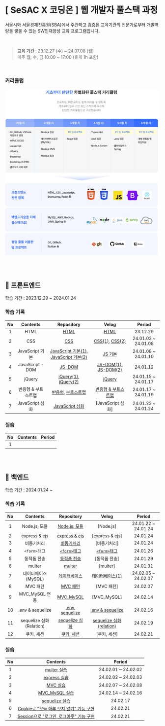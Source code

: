 # [ SeSAC X 코딩온 ] 웹 개발자 풀스택 과정

서울시와 서울경제진흥원(SBA)에서 주관하고 검증된 교육기관의 전문가로부터 개발역량을 쌓을 수 있는 SW인재양성 교육 프로그램입니다.

  <br />

> **교육 기간** : 23.12.27 (수) ~ 24.07.08 (월)
> <br />
> 매주 월, 수, 금 10:00 ~ 17:00 (휴게 1h 포함)

  <br />

### 커리큘럼

<p align="center">
<img alt="curriculum" src="./image.png" width="600">
</p>

  <br />
  <br />

## 📂 프론트엔드

학습 기간 : 2023.12.29 ~ 2024.01.24

### 학습 기록

| No  |      Contents       |                                                                                               Repository                                                                                                |                                                                                                                                                                                                                                                      Velog                                                                                                                                                                                                                                                      |       Period        |
| :-: | :-----------------: | :-----------------------------------------------------------------------------------------------------------------------------------------------------------------------------------------------------: | :-------------------------------------------------------------------------------------------------------------------------------------------------------------------------------------------------------------------------------------------------------------------------------------------------------------------------------------------------------------------------------------------------------------------------------------------------------------------------------------------------------------: | :-----------------: |
|  1  |        HTML         |                                                               [HTML](https://github.com/purple11-11/SeSAC-Dobong1-Web/tree/main/01_html)                                                                |                                                                                                                                                [HTML](https://velog.io/@purple11_11/SeSAC-X-%EC%BD%94%EB%94%A9%EC%98%A8-%EC%9B%B9%EA%B0%9C%EB%B0%9C%EC%9E%90-%ED%92%80%EC%8A%A4%ED%83%9D-%EA%B3%BC%EC%A0%95-1%EC%A3%BC%EC%B0%A8-%ED%9A%8C%EA%B3%A0-OT-HTML-CSS)                                                                                                                                                 |      23.12.29       |
|  2  |         CSS         |                                                                [CSS](https://github.com/purple11-11/SeSAC-Dobong1-Web/tree/main/02_CSS)                                                                 |                                        [CSS(1)](https://velog.io/@purple11_11/SeSAC-X-%EC%BD%94%EB%94%A9%EC%98%A8-%EC%9B%B9%EA%B0%9C%EB%B0%9C%EC%9E%90-%ED%92%80%EC%8A%A4%ED%83%9D-%EA%B3%BC%EC%A0%95-1%EC%A3%BC%EC%B0%A8-%ED%9A%8C%EA%B3%A0-OT-HTML-CSS), [CSS(2)](https://velog.io/@purple11_11/SeSAC-X-%EC%BD%94%EB%94%A9%EC%98%A8-%EC%9B%B9%EA%B0%9C%EB%B0%9C%EC%9E%90-%ED%92%80%EC%8A%A4%ED%83%9D-%EA%B3%BC%EC%A0%95-2%EC%A3%BC%EC%B0%A8-%ED%9A%8C%EA%B3%A0-CSS-JS)                                        | 24.01.03 ~ 24.01.08 |
|  3  |   JavaScript 기본   | [JavaScript 기본(1)](https://github.com/purple11-11/SeSAC-Dobong1-Web/tree/main/03_Javascript/1.8), [JavaScript 기본(2)](https://github.com/purple11-11/SeSAC-Dobong1-Web/tree/main/03_Javascript/1.10) |                                                                                                                                                 [JS 기본](https://velog.io/@purple11_11/SeSAC-X-%EC%BD%94%EB%94%A9%EC%98%A8-%EC%9B%B9%EA%B0%9C%EB%B0%9C%EC%9E%90-%ED%92%80%EC%8A%A4%ED%83%9D-%EA%B3%BC%EC%A0%95-2%EC%A3%BC%EC%B0%A8-%ED%9A%8C%EA%B3%A0-CSS-JS)                                                                                                                                                  | 24.01.08 ~ 24.01.10 |
|  4  |  JavaScript - DOM   |                                                         [JS-DOM](https://github.com/purple11-11/SeSAC-Dobong1-Web/tree/main/03_Javascript/1.12)                                                         | [JS-DOM(1)](https://velog.io/@purple11_11/SeSAC-X-%EC%BD%94%EB%94%A9%EC%98%A8-%EC%9B%B9%EA%B0%9C%EB%B0%9C%EC%9E%90-%ED%92%80%EC%8A%A4%ED%83%9D-%EA%B3%BC%EC%A0%95-2%EC%A3%BC%EC%B0%A8-%ED%9A%8C%EA%B3%A0-CSS-JS), [JS-DOM(2)](https://velog.io/@purple11_11/SeSAC-X-%EC%BD%94%EB%94%A9%EC%98%A8-%EC%9B%B9%EA%B0%9C%EB%B0%9C%EC%9E%90-%ED%92%80%EC%8A%A4%ED%83%9D-%EA%B3%BC%EC%A0%95-3%EC%A3%BC%EC%B0%A8-%ED%9A%8C%EA%B3%A0-JS-jQuery-%EB%B0%98%EC%9D%91%ED%98%95-%EB%B6%80%ED%8A%B8%EC%8A%A4%ED%8A%B8%EB%9E%A9) |      24.01.12       |
|  5  |       jQuery        |      [jQuery(1)](https://github.com/purple11-11/SeSAC-Dobong1-Web/tree/main/03_Javascript/1.15/jQuery), [jQuery(2)](https://github.com/purple11-11/SeSAC-Dobong1-Web/tree/main/03_Javascript/1.17)      |                                                                                                           [jQuery](https://velog.io/@purple11_11/SeSAC-X-%EC%BD%94%EB%94%A9%EC%98%A8-%EC%9B%B9%EA%B0%9C%EB%B0%9C%EC%9E%90-%ED%92%80%EC%8A%A4%ED%83%9D-%EA%B3%BC%EC%A0%95-3%EC%A3%BC%EC%B0%A8-%ED%9A%8C%EA%B3%A0-JS-jQuery-%EB%B0%98%EC%9D%91%ED%98%95-%EB%B6%80%ED%8A%B8%EC%8A%A4%ED%8A%B8%EB%9E%A9)                                                                                                            | 24.01.15 ~ 24.01.17 |
|  6  | 반응형 & 부트스트랩 |     [반응형](https://github.com/purple11-11/SeSAC-Dobong1-Web/tree/main/03_Javascript/1.17), [부트스트랩](https://github.com/purple11-11/SeSAC-Dobong1-Web/tree/main/03_Javascript/1.19/Bootstrap)      |                                                                                                     [반응형 & 부트스트랩](https://velog.io/@purple11_11/SeSAC-X-%EC%BD%94%EB%94%A9%EC%98%A8-%EC%9B%B9%EA%B0%9C%EB%B0%9C%EC%9E%90-%ED%92%80%EC%8A%A4%ED%83%9D-%EA%B3%BC%EC%A0%95-3%EC%A3%BC%EC%B0%A8-%ED%9A%8C%EA%B3%A0-JS-jQuery-%EB%B0%98%EC%9D%91%ED%98%95-%EB%B6%80%ED%8A%B8%EC%8A%A4%ED%8A%B8%EB%9E%A9)                                                                                                     | 24.01.17 ~ 24.01.19 |
|  7  |   JavaScript 심화   |                                                  [JavaScript 심화](https://github.com/purple11-11/SeSAC-Dobong1-Web/tree/main/03_Javascript/upgradeJS)                                                  |                                                                                                                                                                                                                                                [JavaScript 심화]                                                                                                                                                                                                                                                | 24.01.22 ~ 24.01.24 |

### 실습

| No  | Contents | Period |
| :-: | :------: | :----: |
|  1  |   []()   |  []()  |

  <br />
  <br />

## 📂 백엔드

학습 기간 : 2024.01.24 ~

### 학습 기록

| No  |         Contents         |                                                                           Repository                                                                            |                                                                                                                                                       Velog                                                                                                                                                       |       Period        |
| :-: | :----------------------: | :-------------------------------------------------------------------------------------------------------------------------------------------------------------: | :---------------------------------------------------------------------------------------------------------------------------------------------------------------------------------------------------------------------------------------------------------------------------------------------------------------: | :-----------------: |
|  1  |      Node.js, 모듈       |                                       [Node.js, 모듈](https://github.com/purple11-11/SeSAC-Dobong1-Web/tree/main/04_node)                                       |                                                                                                                                                     [Node.js]                                                                                                                                                     | 24.01.22 ~ 24.01.24 |
|  2  |      express & ejs       |                                   [express & ejs](https://github.com/purple11-11/SeSAC-Dobong1-Web/tree/main/05_express/1.24)                                   |                                                                                                                                                  [express & ejs]                                                                                                                                                  |      24.01.24       |
|  3  |        비동기처리        |                                 [비동기처리](https://github.com/purple11-11/SeSAC-Dobong1-Web/blob/main/05_express/1.24/app.js)                                 |                                                                                                                                                   [비동기처리]                                                                                                                                                    |      24.01.24       |
|  4  |       `<form>`태그       |                                       [`<form>`태그](https://github.com/purple11-11/SeSAC-Dobong1-Web/tree/main/07_form)                                        |       [`<form>`태그](https://velog.io/@purple11_11/SeSAC-X-%EC%BD%94%EB%94%A9%EC%98%A8-%EC%9B%B9%EA%B0%9C%EB%B0%9C%EC%9E%90-%ED%92%80%EC%8A%A4%ED%83%9D-%EA%B3%BC%EC%A0%95-4%EC%A3%BC%EC%B0%A8-%ED%9A%8C%EA%B3%A0-3-form-%ED%83%9C%EA%B7%B8-GETPOST-nodemon-%EC%9C%A0%ED%9A%A8%EC%84%B1-%EA%B2%80%EC%82%AC)       |      24.01.26       |
|  5  |       동적폼 전송        |                                    [동적폼 전송](https://github.com/purple11-11/SeSAC-Dobong1-Web/tree/main/08_dynamic/1.29)                                    |                                                                                                                                                   [동적폼 전송]                                                                                                                                                   |      24.01.29       |
|  6  |          multer          |                                       [multer](https://github.com/purple11-11/SeSAC-Dobong1-Web/tree/main/09_multer/1.31)                                       |                                                                                                                                                     [multer]                                                                                                                                                      |      24.01.31       |
|  7  |   데이터베이스(MySQL)    |                                     [데이터베이스](https://github.com/purple11-11/SeSAC-Dobong1-Web/tree/main/10_database)                                      |                 [데이터베이스(1)](https://velog.io/@purple11_11/SeSAC-X-%EC%BD%94%EB%94%A9%EC%98%A8-%EC%9B%B9%EA%B0%9C%EB%B0%9C%EC%9E%90-%ED%92%80%EC%8A%A4%ED%83%9D-%EA%B3%BC%EC%A0%95-7%EC%A3%BC%EC%B0%A8-%ED%9A%8C%EA%B3%A0-1-%EB%8D%B0%EC%9D%B4%ED%84%B0-%EB%B2%A0%EC%9D%B4%EC%8A%A4-DDL-DML)                 | 24.02.05 ~ 24.02.07 |
|  8  |         MVC 패턴         |                                          [MVC 패턴](https://github.com/purple11-11/SeSAC-Dobong1-Web/tree/main/11_mvc)                                          |                                                                                                                                                    [MVC 패턴]                                                                                                                                                     |      24.02.07       |
|  9  |      MVC_MySQL 연동      |                                      [MVC_MySQL](https://github.com/purple11-11/SeSAC-Dobong1-Web/tree/main/12_mvc_mysql)                                       |                                                                                                                                                    [MVC_MySQL]                                                                                                                                                    |      24.02.14       |
| 10  |     .env & sequelize     | [.env](https://github.com/purple11-11/SeSAC-Dobong1-Web/tree/main/99_env), [sequelize](https://github.com/purple11-11/SeSAC-Dobong1-Web/tree/main/13_sequelize) | [.env & sequelize](https://velog.io/@purple11_11/SeSAC-X-%EC%BD%94%EB%94%A9%EC%98%A8-%EC%9B%B9%EA%B0%9C%EB%B0%9C%EC%9E%90-%ED%92%80%EC%8A%A4%ED%83%9D-%EA%B3%BC%EC%A0%95-8%EC%A3%BC%EC%B0%A8-%ED%9A%8C%EA%B3%A0-2-MVCMySQL-%EC%97%B0%EA%B2%B0-%EC%8B%A4%EC%8A%B5-%ED%99%98%EA%B2%BD-%EB%B3%80%EC%88%98-sequelize) |      24.02.16       |
| 11  | sequelize 심화(Relation) |                               [sequelize 심화](https://github.com/purple11-11/SeSAC-Dobong1-Web/tree/main/14_sequelize_relation)                                |                         [sequelize 심화(relation)](https://velog.io/@purple11_11/SeSAC-X-%EC%BD%94%EB%94%A9%EC%98%A8-%EC%9B%B9%EA%B0%9C%EB%B0%9C%EC%9E%90-%ED%92%80%EC%8A%A4%ED%83%9D-%EA%B3%BC%EC%A0%95-9%EC%A3%BC%EC%B0%A8-%ED%9A%8C%EA%B3%A0-1-sequelize-%EC%8B%AC%ED%99%94-relation)                          |      24.02.19       |
| 12  |        쿠키, 세션        |                                   [쿠키, 세션](https://github.com/purple11-11/SeSAC-Dobong1-Web/tree/main/15_cookie_session)                                    |                                                                                                                                                   [쿠키, 세션]                                                                                                                                                    |      24.02.21       |

### 실습

| No  |                                                          Contents                                                          |       Period        |
| :-: | :------------------------------------------------------------------------------------------------------------------------: | :-----------------: |
|  1  |                [multer 실습](https://github.com/purple11-11/SeSAC-Dobong1-Web/tree/main/09_multerPractice)                 | 24.02.01 ~ 24.02.02 |
|  2  |                 [express 실습](https://github.com/purple11-11/SeSAC-Dobong1-Web/tree/main/99_express_blog)                 | 24.02.02 ~ 24.02.03 |
|  3  |                   [MVC 실습](https://github.com/purple11-11/SeSAC-Dobong1-Web/tree/main/11_practice_mvc)                   | 24.02.07 ~ 24.02.08 |
|  4  |             [MVC_MySQL 실습](https://github.com/purple11-11/SeSAC-Dobong1-Web/tree/main/12_practice_mysql_mvc)             | 24.02.14 ~ 24.02.16 |
|  5  |                 [sequelize 실습](https://github.com/purple11-11/SeSAC-Dobong1-Web/tree/main/13_sequelize)                  |      24.02.17       |
|  6  | [Cookie로 "오늘 하루 보지 않기" 기능 구현](https://github.com/purple11-11/SeSAC-Dobong1-Web/tree/main/15_practice_cookie)  |      24.02.21       |
|  7  | [Session으로 "로그인, 로그아웃" 기능 구현](https://github.com/purple11-11/SeSAC-Dobong1-Web/tree/main/15_practice_session) |      24.02.21       |
